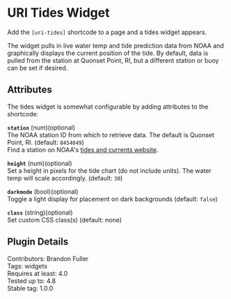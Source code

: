 # URI Tides Widget

Add the `[uri-tides]` shortcode to a page and a tides widget appears.

The widget pulls in live water temp and tide prediction data from NOAA and graphically displays the current position of the tide.  By default, data is pulled from the station at Quonset Point, RI, but a different station or buoy can be set if desired.

## Attributes

The tides widget is somewhat configurable by adding attributes to the shortcode:

**`station`** (num)(optional)  
The NOAA station ID from which to retrieve data. The default is Quonset Point, RI. (default: `8454049`)  
Find a station on NOAA's [tides and currents website](https://tidesandcurrents.noaa.gov/stations.html).

**`height`** (num)(optional)  
Set a height in pixels for the tide chart (do not include units). The water temp will scale accordingly. (default: `30`)

**`darkmode`** (bool)(optional)  
Toggle a light display for placement on dark backgrounds (default: `false`)

**`class`** (string)(optional)  
Set custom CSS class(s) (default: none)

## Plugin Details

Contributors: Brandon Fuller  
Tags: widgets  
Requires at least: 4.0  
Tested up to: 4.8  
Stable tag: 1.0.0  